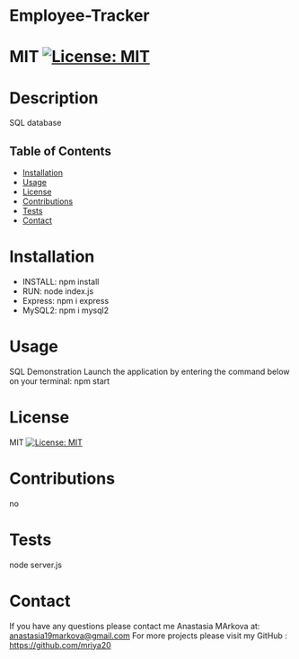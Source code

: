 # Employee-Tracker
  # MIT [![License: MIT](https://img.shields.io/badge/License-MIT-yellow.svg)](https://opensource.org/licenses/MIT)

  # Description
  SQL database

  ## Table of Contents
  * [Installation](#installation)
  * [Usage](#usage)
  * [License](#license)
  * [Contributions](#contributions)
  * [Tests](#tests)
  * [Contact](#contact)

  

  # Installation
  * INSTALL: npm install
  * RUN: node index.js
  * Express: npm i express
  * MySQL2: npm i mysql2

  # Usage
  SQL Demonstration
  Launch the application by entering the command below on your terminal: npm start

  # License
  MIT [![License: MIT](https://img.shields.io/badge/License-MIT-yellow.svg)](https://opensource.org/licenses/MIT)

  # Contributions
  no

  # Tests
  node server.js

  # Contact
  If you have any questions please contact me Anastasia MArkova at: anastasia19markova@gmail.com 
  For more projects please visit my GitHub : https://github.com/mriya20
